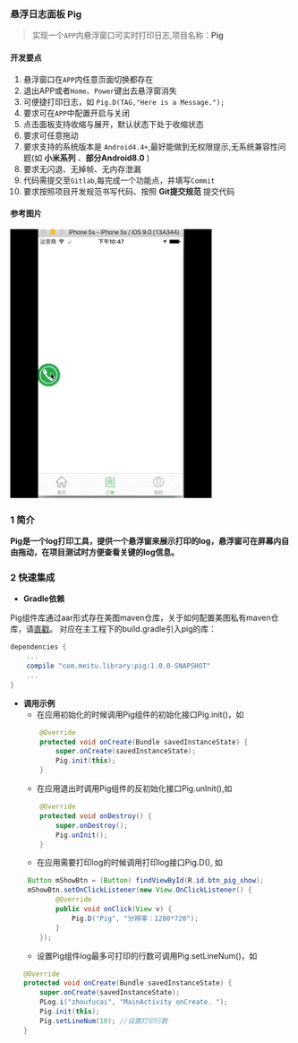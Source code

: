 ### 悬浮日志面板 **Pig**
> 实现一个`APP`内悬浮窗口可实时打印日志,项目名称：**Pig**

#### 开发要点
1. 悬浮窗口在`APP`内任意页面切换都存在
2. 退出APP或者`Home`、`Power`键出去悬浮窗消失
3. 可便捷打印日志，如 `Pig.D(TAG,"Here is a Message.");`
4. 要求可在`APP`中配置开启与关闭
5. 点击面板支持收缩与展开，默认状态下处于收缩状态
6. 要求可任意拖动
7. 要求支持的系统版本是 `Android4.4+`,最好能做到无权限提示,无系统兼容性问题(如 **小米系列** 、**部分Android8.0** )
8. 要求无闪退、无掉帧、无内存泄漏
9. 代码需提交至`Gitlab`,每完成一个功能点，并填写`Commit`
10. 要求按照项目开发规范书写代码、按照 **Git提交规范** 提交代码

#### 参考图片
![悬浮窗](image/pig.gif)

### 1 简介
**Pig是一个log打印工具，提供一个悬浮窗来展示打印的log，悬浮窗可在屏幕内自由拖动，在项目测试时方便查看关键的log信息。**
### 2 快速集成
* **Gradle依赖**

Pig组件库通过aar形式存在美图maven仓库，关于如何配置美图私有maven仓库，请[直戳](http://techgit.meitu.com/android/MavenWiki/wikis/maven_config)。
对应在主工程下的build.gradle引入pig的库：

```groovy
dependencies {
    ...
    compile "com.meitu.library:pig:1.0.0-SNAPSHOT"
    ...
}
```
* **调用示例**
    * 在应用初始化的时候调用Pig组件的初始化接口Pig.init()，如
    ```java
        @Override
        protected void onCreate(Bundle savedInstanceState) {
            super.onCreate(savedInstanceState);
            Pig.init(this);
        }
    ```
    * 在应用退出时调用Pig组件的反初始化接口Pig.unInit(),如
    ```java
        @Override
        protected void onDestroy() {
            super.onDestroy();
            Pig.unInit();
        }
    ```
    * 在应用需要打印log的时候调用打印log接口Pig.D(), 如
    ```java
     Button mShowBtn = (Button) findViewById(R.id.btn_pig_show);
     mShowBtn.setOnClickListener(new View.OnClickListener() {
            @Override
            public void onClick(View v) {
                Pig.D("Pig", "分辨率：1280*720");
            }
        });
    ```
    * 设置Pig组件log最多可打印的行数可调用Pig.setLineNum()，如
    ```java
    @Override
    protected void onCreate(Bundle savedInstanceState) {
        super.onCreate(savedInstanceState);
        PLog.i("zhoufucai", "MainActivity onCreate. ");
        Pig.init(this);
        Pig.setLineNum(10); //设置打印行数
    }
    ```


